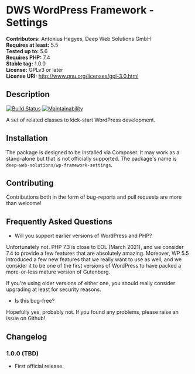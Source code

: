 # DWS WordPress Framework - Settings

**Contributors:** Antonius Hegyes, Deep Web Solutions GmbH  
**Requires at least:** 5.5  
**Tested up to:** 5.6  
**Requires PHP:** 7.4  
**Stable tag:** 1.0.0  
**License:** GPLv3 or later  
**License URI:** http://www.gnu.org/licenses/gpl-3.0.html  


## Description 

[![Build Status](https://travis-ci.com/deep-web-solutions/wordpress-framework-settings.svg?branch=master)](https://travis-ci.com/deep-web-solutions/wordpress-framework-settings)
[![Maintainability](https://api.codeclimate.com/v1/badges/f671cc1cc2e69dff9726/maintainability)](https://codeclimate.com/github/deep-web-solutions/wordpress-framework-settings/maintainability)

A set of related classes to kick-start WordPress development.


## Installation

The package is designed to be installed via Composer. It may work as a stand-alone but that is not officially supported.
The package's name is `deep-web-solutions/wp-framework-settings`.


## Contributing 

Contributions both in the form of bug-reports and pull requests are more than welcome!


## Frequently Asked Questions 

- Will you support earlier versions of WordPress and PHP?

Unfortunately not. PHP 7.3 is close to EOL (March 2021), and we consider 7.4 to provide a few features that are absolutely amazing.
Moreover, WP 5.5 introduced a few new features that we really want to use as well, and we consider it to be one of the first versions
of WordPress to have packed a more-or-less mature version of Gutenberg.

If you're using older versions of either one, you should really consider upgrading at least for security reasons.

- Is this bug-free?

Hopefully yes, probably not. If you found any problems, please raise an issue on Github!


## Changelog 

### 1.0.0 (TBD) 
* First official release.